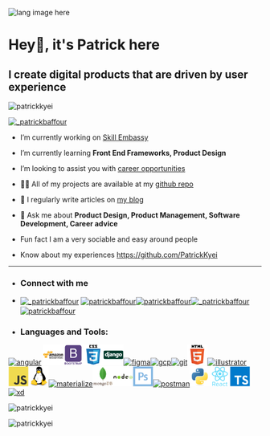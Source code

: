 <p align="left"><img width=15%" src="https://github.com/alansmathew/alansmathew/raw/master/lang.gif" alt="lang image here" /></p>

# Hey👋, it's Patrick here

## I create digital products that are driven by user experience

![patrickkyei](https://komarev.com/ghpvc/?username=patrickkyei&label=Profile%20views&color=0e75b6&style=flat)

[![_patrickbaffour](https://img.shields.io/twitter/follow/_patrickbaffour?logo=twitter&style=for-the-badge)](https://twitter.com/_patrickbaffour)

- I’m currently working on [Skill Embassy](https://skillembassy.com "Skill Embassy")

- I’m currently learning **Front End Frameworks, Product Design**

- I’m looking to assist you with [career opportunities](https://skillembassy.com "career opportunities")

- 👨‍💻 All of my projects are available at my [github repo](https://github.com/PatrickKyei "github repo")

- 📝 I regularly write articles on [my blog](https://patrickkyei.github.io/ "my blog")

- 💬 Ask me about **Product Design, Product Management, Software Development, Career advice**

- Fun fact I am a very sociable and easy around people

- Know about my experiences <https://github.com/PatrickKyei>

* * *

- ### Connect with me

- [<img align="center" src="https://raw.githubusercontent.com/rahuldkjain/github-profile-readme-generator/master/src/images/icons/Social/twitter.svg" alt="_patrickbaffour" height="30" width="40" class="jop-noMdConv">](https://twitter.com/_patrickbaffour) [<img align="center" src="https://raw.githubusercontent.com/rahuldkjain/github-profile-readme-generator/master/src/images/icons/Social/linked-in-alt.svg" alt="patrickbaffour" height="30" width="40" class="jop-noMdConv">](https://linkedin.com/in/patrickbaffour)[<img align="center" src="https://raw.githubusercontent.com/rahuldkjain/github-profile-readme-generator/master/src/images/icons/Social/facebook.svg" alt="patrickbaffour" height="30" width="40" class="jop-noMdConv">](https://fb.com/patrickbaffour)[<img align="center" src="https://raw.githubusercontent.com/rahuldkjain/github-profile-readme-generator/master/src/images/icons/Social/instagram.svg" alt="_patrickbaffour" height="30" width="40" class="jop-noMdConv">](https://instagram.com/_patrickbaffour)[<img align="center" src="https://raw.githubusercontent.com/rahuldkjain/github-profile-readme-generator/master/src/images/icons/Social/dribbble.svg" alt="patrickbaffour" height="30" width="40" class="jop-noMdConv">](https://dribbble.com/patrickbaffour)
- ### Languages and Tools:
    

[<img src="https://angular.io/assets/images/logos/angular/angular.svg" alt="angular" width="40" height="40" class="jop-noMdConv">](https://angular.io) [<img src="https://raw.githubusercontent.com/devicons/devicon/master/icons/amazonwebservices/amazonwebservices-original-wordmark.svg" alt="aws" width="40" height="40" class="jop-noMdConv">](https://aws.amazon.com)[<img src="https://raw.githubusercontent.com/devicons/devicon/master/icons/bootstrap/bootstrap-plain-wordmark.svg" alt="bootstrap" width="40" height="40" class="jop-noMdConv">](https://getbootstrap.com)[<img src="https://raw.githubusercontent.com/devicons/devicon/master/icons/css3/css3-original-wordmark.svg" alt="css3" width="40" height="40" class="jop-noMdConv">](https://www.w3schools.com/css/)[<img src="https://raw.githubusercontent.com/devicons/devicon/master/icons/django/django-original.svg" alt="django" width="40" height="40" class="jop-noMdConv">](https://www.djangoproject.com/)[<img src="https://www.vectorlogo.zone/logos/figma/figma-icon.svg" alt="figma" width="40" height="40" class="jop-noMdConv">](https://www.figma.com/)[<img src="https://www.vectorlogo.zone/logos/google_cloud/google_cloud-icon.svg" alt="gcp" width="40" height="40" class="jop-noMdConv">](https://cloud.google.com)[<img src="https://www.vectorlogo.zone/logos/git-scm/git-scm-icon.svg" alt="git" width="40" height="40" class="jop-noMdConv">](https://git-scm.com/)[<img src="https://raw.githubusercontent.com/devicons/devicon/master/icons/html5/html5-original-wordmark.svg" alt="html5" width="40" height="40" class="jop-noMdConv">](https://www.w3.org/html/)[<img src="https://www.vectorlogo.zone/logos/adobe_illustrator/adobe_illustrator-icon.svg" alt="illustrator" width="40" height="40" class="jop-noMdConv">](https://www.adobe.com/in/products/illustrator.html)[<img src="https://raw.githubusercontent.com/devicons/devicon/master/icons/javascript/javascript-original.svg" alt="javascript" width="40" height="40" class="jop-noMdConv">](https://developer.mozilla.org/en-US/docs/Web/JavaScript)[<img src="https://raw.githubusercontent.com/devicons/devicon/master/icons/linux/linux-original.svg" alt="linux" width="40" height="40" class="jop-noMdConv">](https://www.linux.org/)[<img src="https://raw.githubusercontent.com/prplx/svg-logos/5585531d45d294869c4eaab4d7cf2e9c167710a9/svg/materialize.svg" alt="materialize" width="40" height="40" class="jop-noMdConv">](https://materializecss.com/)[<img src="https://raw.githubusercontent.com/devicons/devicon/master/icons/mongodb/mongodb-original-wordmark.svg" alt="mongodb" width="40" height="40" class="jop-noMdConv">](https://www.mongodb.com/)[<img src="https://raw.githubusercontent.com/devicons/devicon/master/icons/nodejs/nodejs-original-wordmark.svg" alt="nodejs" width="40" height="40" class="jop-noMdConv">](https://nodejs.org)[<img src="https://raw.githubusercontent.com/devicons/devicon/master/icons/photoshop/photoshop-line.svg" alt="photoshop" width="40" height="40" class="jop-noMdConv">](https://www.photoshop.com/en)[<img src="https://www.vectorlogo.zone/logos/getpostman/getpostman-icon.svg" alt="postman" width="40" height="40" class="jop-noMdConv">](https://postman.com)[<img src="https://raw.githubusercontent.com/devicons/devicon/master/icons/python/python-original.svg" alt="python" width="40" height="40" class="jop-noMdConv">](https://www.python.org)[<img src="https://raw.githubusercontent.com/devicons/devicon/master/icons/react/react-original-wordmark.svg" alt="react" width="40" height="40" class="jop-noMdConv">](https://reactjs.org/)[<img src="https://raw.githubusercontent.com/devicons/devicon/master/icons/typescript/typescript-original.svg" alt="typescript" width="40" height="40" class="jop-noMdConv">](https://www.typescriptlang.org/)[<img src="https://cdn.worldvectorlogo.com/logos/adobe-xd.svg" alt="xd" width="40" height="40" class="jop-noMdConv">](https://www.adobe.com/products/xd.html)

![patrickkyei](https://github-readme-stats.vercel.app/api/top-langs?username=patrickkyei&show_icons=true&locale=en&layout=compact)

![patrickkyei](https://github-readme-streak-stats.herokuapp.com/?user=patrickkyei&)

